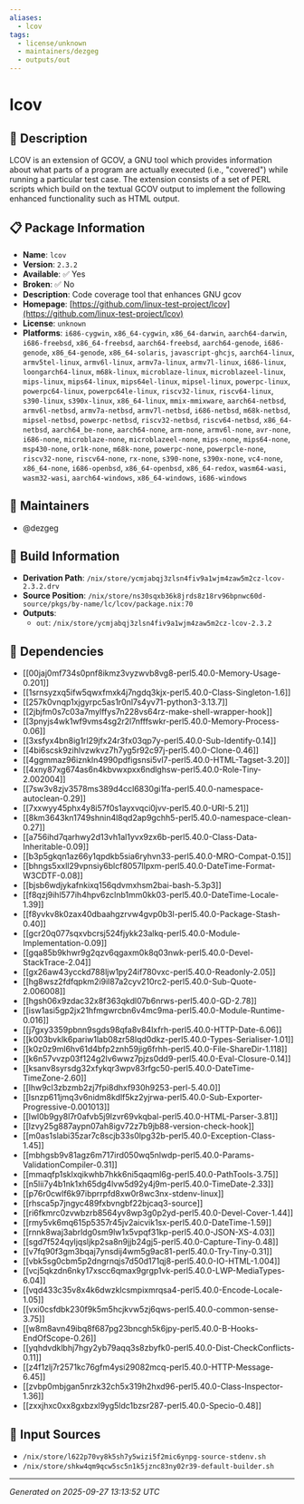 ```yaml
---
aliases:
  - lcov
tags:
  - license/unknown
  - maintainers/dezgeg
  - outputs/out
---
```


# lcov

## 📝 Description

LCOV is an extension of GCOV, a GNU tool which provides information
about what parts of a program are actually executed (i.e.,
"covered") while running a particular test case.  The extension
consists of a set of PERL scripts which build on the textual GCOV
output to implement the following enhanced functionality such as
HTML output.


## 📋 Package Information

- **Name**: `lcov`
- **Version**: `2.3.2`
- **Available**: ✅ Yes
- **Broken**: ✅ No
- **Description**: Code coverage tool that enhances GNU gcov
- **Homepage**: [https://github.com/linux-test-project/lcov](https://github.com/linux-test-project/lcov)
- **License**: `unknown`
- **Platforms**: `i686-cygwin`, `x86_64-cygwin`, `x86_64-darwin`, `aarch64-darwin`, `i686-freebsd`, `x86_64-freebsd`, `aarch64-freebsd`, `aarch64-genode`, `i686-genode`, `x86_64-genode`, `x86_64-solaris`, `javascript-ghcjs`, `aarch64-linux`, `armv5tel-linux`, `armv6l-linux`, `armv7a-linux`, `armv7l-linux`, `i686-linux`, `loongarch64-linux`, `m68k-linux`, `microblaze-linux`, `microblazeel-linux`, `mips-linux`, `mips64-linux`, `mips64el-linux`, `mipsel-linux`, `powerpc-linux`, `powerpc64-linux`, `powerpc64le-linux`, `riscv32-linux`, `riscv64-linux`, `s390-linux`, `s390x-linux`, `x86_64-linux`, `mmix-mmixware`, `aarch64-netbsd`, `armv6l-netbsd`, `armv7a-netbsd`, `armv7l-netbsd`, `i686-netbsd`, `m68k-netbsd`, `mipsel-netbsd`, `powerpc-netbsd`, `riscv32-netbsd`, `riscv64-netbsd`, `x86_64-netbsd`, `aarch64_be-none`, `aarch64-none`, `arm-none`, `armv6l-none`, `avr-none`, `i686-none`, `microblaze-none`, `microblazeel-none`, `mips-none`, `mips64-none`, `msp430-none`, `or1k-none`, `m68k-none`, `powerpc-none`, `powerpcle-none`, `riscv32-none`, `riscv64-none`, `rx-none`, `s390-none`, `s390x-none`, `vc4-none`, `x86_64-none`, `i686-openbsd`, `x86_64-openbsd`, `x86_64-redox`, `wasm64-wasi`, `wasm32-wasi`, `aarch64-windows`, `x86_64-windows`, `i686-windows`
## 👥 Maintainers

- @dezgeg


## 🔧 Build Information

- **Derivation Path**: `/nix/store/ycmjabqj3zlsn4fiv9a1wjm4zaw5m2cz-lcov-2.3.2.drv`
- **Source Position**: `/nix/store/ns30sqxb36k8jrds8z18rv96bpnwc60d-source/pkgs/by-name/lc/lcov/package.nix:70`
- **Outputs**:
  - `out`:  `/nix/store/ycmjabqj3zlsn4fiv9a1wjm4zaw5m2cz-lcov-2.3.2`

## 🔗 Dependencies

- [[00jaj0mf734s0pnf8ikmz3vyzwvb8vg8-perl5.40.0-Memory-Usage-0.201]]
- [[1srnsyzxq5ifw5qwxfmxk4j7ngdq3kjx-perl5.40.0-Class-Singleton-1.6]]
- [[257k0vnqp1xjgyrpc5as1r0nl7s4yv71-python3-3.13.7]]
- [[2jbjfm0s7c03a7mylffys7n228vs64rz-make-shell-wrapper-hook]]
- [[3pnyjs4wk1wf9vms4sg2r2l7nfffswkr-perl5.40.0-Memory-Process-0.06]]
- [[3xsfyx4bn8ig1rl29jfx24r3fx03qp7y-perl5.40.0-Sub-Identify-0.14]]
- [[4bi6scsk9zihlvzwkvz7h7yg5r92c97j-perl5.40.0-Clone-0.46]]
- [[4ggmmaz96iznkln4990pdfigsnsi5vl7-perl5.40.0-HTML-Tagset-3.20]]
- [[4xny87xg674as6n4kbvwxpxx6ndlghsw-perl5.40.0-Role-Tiny-2.002004]]
- [[7sw3v8zjv3578ms389d4ccl6830gi1fa-perl5.40.0-namespace-autoclean-0.29]]
- [[7xxwyy45phx4y8i57f0s1ayxvqci0jvv-perl5.40.0-URI-5.21]]
- [[8km3643kn1749shnin4l8qd2ap9gchh5-perl5.40.0-namespace-clean-0.27]]
- [[a756ihd7qarhwy2d13vh1al1yvx9zx6b-perl5.40.0-Class-Data-Inheritable-0.09]]
- [[b3p5gkqn1az66y1qpdkb5sia6ryhvn33-perl5.40.0-MRO-Compat-0.15]]
- [[bhngs5xxll29vpnsiy6blcf8057llpxm-perl5.40.0-DateTime-Format-W3CDTF-0.08]]
- [[bjsb6wdjykafnkixq156qdvmxhsm2bai-bash-5.3p3]]
- [[f8qzj9ihl577ih4hpv6zclnb1mm0kk03-perl5.40.0-DateTime-Locale-1.39]]
- [[f8yvkv8k0zax40dbaahgzrvw4gvp0b3l-perl5.40.0-Package-Stash-0.40]]
- [[gcr20q077sqxvbcrsj524fjykk23alkq-perl5.40.0-Module-Implementation-0.09]]
- [[gqa85b9khwr9g2qzv6qgaxm0k8q03nwk-perl5.40.0-Devel-StackTrace-2.04]]
- [[gx26aw43ycckd788ljw1py24if780vxc-perl5.40.0-Readonly-2.05]]
- [[hg8wsz2fdfqpkm2i9il87a2cyv210rc2-perl5.40.0-Sub-Quote-2.006008]]
- [[hgsh06x9zdac32x8f363qkdl07b6nrws-perl5.40.0-GD-2.78]]
- [[isw1asi5gp2jx21hfmgwrcbn6v4mc9ma-perl5.40.0-Module-Runtime-0.016]]
- [[j7gxy3359pbnn9sgds98qfa8v84lxfrh-perl5.40.0-HTTP-Date-6.06]]
- [[k003bvklk6pariw1lab08zr58lqd0dkz-perl5.40.0-Types-Serialiser-1.01]]
- [[k0z0z9ml6hv61d4bfp2znh59jig6frhh-perl5.40.0-File-ShareDir-1.118]]
- [[k6n57vvzp03f124g2lv6wwz7pjzs0dd9-perl5.40.0-Eval-Closure-0.14]]
- [[ksanv8syrsdg32xfykqr3wpv83rfgc50-perl5.40.0-DateTime-TimeZone-2.60]]
- [[lhw9cl3zbzmb2zj7fpi8dhxf930h9253-perl-5.40.0]]
- [[lsnzp611jmq3v6nidm8kdlf5kz2yjrwa-perl5.40.0-Sub-Exporter-Progressive-0.001013]]
- [[lwl0b9gy8l7r0afvb5j9lzvr69vkqbal-perl5.40.0-HTML-Parser-3.81]]
- [[lzvy25g887aypn07ah8igv72z7b9jb88-version-check-hook]]
- [[m0as1slabi35zar7c8scjb33s0lpg32b-perl5.40.0-Exception-Class-1.45]]
- [[mbhgsb9v81agz6m717ird050wq5nlwdp-perl5.40.0-Params-ValidationCompiler-0.31]]
- [[mmaqfp1sklxqikwhb7hkk6ni5qaqml6g-perl5.40.0-PathTools-3.75]]
- [[n5lii7y4b1nk1xh65dg4lvw5d92y4j9m-perl5.40.0-TimeDate-2.33]]
- [[p76r0cwlf6k97ibprrpfd8xw0r8wc3nx-stdenv-linux]]
- [[rhsca5p7jngyc489fxbvngbf22bjcaq3-source]]
- [[ri6fkmrc0zvwbzrb8564yv8wp3g0p2yd-perl5.40.0-Devel-Cover-1.44]]
- [[rmy5vk6mq615p5357r45jv2aicvik1sx-perl5.40.0-DateTime-1.59]]
- [[rnnk8waj3abrldg0sm9lw1x5vpqf31kp-perl5.40.0-JSON-XS-4.03]]
- [[sgd7f524qyljqsljkp2sa8n9jjb24gj5-perl5.40.0-Capture-Tiny-0.48]]
- [[v7fq90f3gm3bqaj7ynsdij4wm5g9ac81-perl5.40.0-Try-Tiny-0.31]]
- [[vbk5sg0cbm5p2dngrnqjs7d50d171qj8-perl5.40.0-IO-HTML-1.004]]
- [[vcj5qkzdn6nky17xscc6qmax9grgp1vk-perl5.40.0-LWP-MediaTypes-6.04]]
- [[vqd433c35v8x4k6dwzklcsmpixmrqsa4-perl5.40.0-Encode-Locale-1.05]]
- [[vxi0csfdbk230f9k5m5hcjkvw5zj6qws-perl5.40.0-common-sense-3.75]]
- [[w8m8avn49ibq8f687pg23bncgh5k6jpy-perl5.40.0-B-Hooks-EndOfScope-0.26]]
- [[yqhdvdklbhj7hgy2yb79aqq3s8zbyfk0-perl5.40.0-Dist-CheckConflicts-0.11]]
- [[z4f1zlj7r2571kc76gfm4ysi29082mcq-perl5.40.0-HTTP-Message-6.45]]
- [[zvbp0mbjgan5nrzk32ch5x319h2hxd96-perl5.40.0-Class-Inspector-1.36]]
- [[zxxjhxc0xx8gxbzxl9yg5ldc1bzsr287-perl5.40.0-Specio-0.48]]

## 📁 Input Sources

- `/nix/store/l622p70vy8k5sh7y5wizi5f2mic6ynpg-source-stdenv.sh`
- `/nix/store/shkw4qm9qcw5sc5n1k5jznc83ny02r39-default-builder.sh`

---
*Generated on 2025-09-27 13:13:52 UTC*
